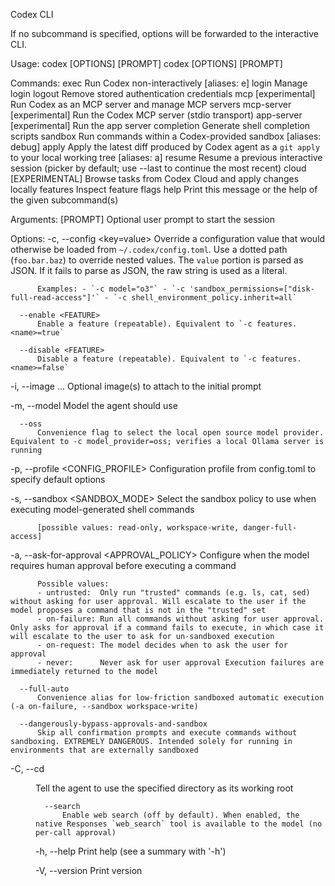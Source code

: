 Codex CLI

If no subcommand is specified, options will be forwarded to the interactive CLI.

Usage: codex [OPTIONS] [PROMPT]
       codex [OPTIONS] [PROMPT] <COMMAND>

Commands:
  exec        Run Codex non-interactively [aliases: e]
  login       Manage login
  logout      Remove stored authentication credentials
  mcp         [experimental] Run Codex as an MCP server and manage MCP servers
  mcp-server  [experimental] Run the Codex MCP server (stdio transport)
  app-server  [experimental] Run the app server
  completion  Generate shell completion scripts
  sandbox     Run commands within a Codex-provided sandbox [aliases: debug]
  apply       Apply the latest diff produced by Codex agent as a `git apply` to your local working tree [aliases: a]
  resume      Resume a previous interactive session (picker by default; use --last to continue the most recent)
  cloud       [EXPERIMENTAL] Browse tasks from Codex Cloud and apply changes locally
  features    Inspect feature flags
  help        Print this message or the help of the given subcommand(s)

Arguments:
  [PROMPT]
          Optional user prompt to start the session

Options:
  -c, --config <key=value>
          Override a configuration value that would otherwise be loaded from `~/.codex/config.toml`. Use a dotted path (`foo.bar.baz`) to override nested values. The `value` portion is parsed as JSON. If it fails to parse as JSON, the raw
          string is used as a literal.

          Examples: - `-c model="o3"` - `-c 'sandbox_permissions=["disk-full-read-access"]'` - `-c shell_environment_policy.inherit=all`

      --enable <FEATURE>
          Enable a feature (repeatable). Equivalent to `-c features.<name>=true`

      --disable <FEATURE>
          Disable a feature (repeatable). Equivalent to `-c features.<name>=false`

  -i, --image <FILE>...
          Optional image(s) to attach to the initial prompt

  -m, --model <MODEL>
          Model the agent should use

      --oss
          Convenience flag to select the local open source model provider. Equivalent to -c model_provider=oss; verifies a local Ollama server is running

  -p, --profile <CONFIG_PROFILE>
          Configuration profile from config.toml to specify default options

  -s, --sandbox <SANDBOX_MODE>
          Select the sandbox policy to use when executing model-generated shell commands

          [possible values: read-only, workspace-write, danger-full-access]

  -a, --ask-for-approval <APPROVAL_POLICY>
          Configure when the model requires human approval before executing a command

          Possible values:
          - untrusted:  Only run "trusted" commands (e.g. ls, cat, sed) without asking for user approval. Will escalate to the user if the model proposes a command that is not in the "trusted" set
          - on-failure: Run all commands without asking for user approval. Only asks for approval if a command fails to execute, in which case it will escalate to the user to ask for un-sandboxed execution
          - on-request: The model decides when to ask the user for approval
          - never:      Never ask for user approval Execution failures are immediately returned to the model

      --full-auto
          Convenience alias for low-friction sandboxed automatic execution (-a on-failure, --sandbox workspace-write)

      --dangerously-bypass-approvals-and-sandbox
          Skip all confirmation prompts and execute commands without sandboxing. EXTREMELY DANGEROUS. Intended solely for running in environments that are externally sandboxed

  -C, --cd <DIR>
          Tell the agent to use the specified directory as its working root

      --search
          Enable web search (off by default). When enabled, the native Responses `web_search` tool is available to the model (no per‑call approval)

  -h, --help
          Print help (see a summary with '-h')

  -V, --version
          Print version

